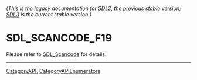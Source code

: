 ###### (This is the legacy documentation for SDL2, the previous stable version; [SDL3](https://wiki.libsdl.org/SDL3/) is the current stable version.)
# SDL_SCANCODE_F19

Please refer to [SDL_Scancode](SDL_Scancode) for details.

----
[CategoryAPI](CategoryAPI), [CategoryAPIEnumerators](CategoryAPIEnumerators)

